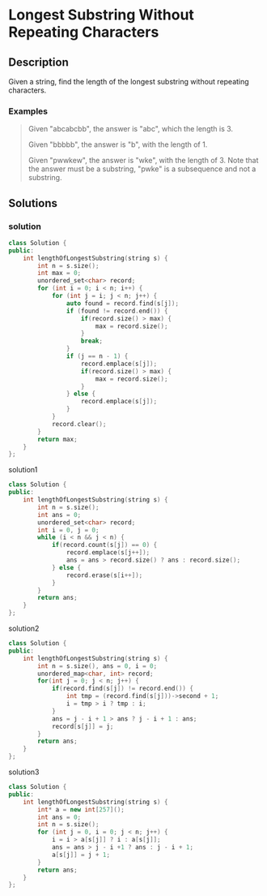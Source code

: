 # Longest Substring Without Repeating Characters
## Description
Given a string, find the length of the longest substring without repeating characters.
### Examples
>Given "abcabcbb", the answer is "abc", which the length is 3.
>
>Given "bbbbb", the answer is "b", with the length of 1.
>
>Given "pwwkew", the answer is "wke", with the length of 3. Note that the answer must be a substring, "pwke" is a subsequence and not a substring.
## Solutions 
### solution
```cpp
class Solution {
public:
    int lengthOfLongestSubstring(string s) {
        int n = s.size();
        int max = 0;
        unordered_set<char> record;
        for (int i = 0; i < n; i++) {
            for (int j = i; j < n; j++) {
                auto found = record.find(s[j]);
                if (found != record.end()) {
                    if(record.size() > max) {
                        max = record.size();
                    }
                    break;
                }
                if (j == n - 1) {
                    record.emplace(s[j]);
                    if(record.size() > max) {
                        max = record.size();
                    }
                } else {
                    record.emplace(s[j]);
                }
            }
            record.clear();
        }
        return max;
    }
};
```
solution1
```cpp
class Solution {
public:
    int lengthOfLongestSubstring(string s) {
        int n = s.size();
        int ans = 0;
        unordered_set<char> record;
        int i = 0, j = 0;
        while (i < n && j < n) {
            if(record.count(s[j]) == 0) {
                record.emplace(s[j++]);
                ans = ans > record.size() ? ans : record.size();
            } else {
                record.erase(s[i++]);
            }          
        }
        return ans;
    }
};
```
solution2
```cpp
class Solution {
public:
    int lengthOfLongestSubstring(string s) {
        int n = s.size(), ans = 0, i = 0;
        unordered_map<char, int> record;
        for(int j = 0; j < n; j++) {
            if(record.find(s[j]) != record.end()) {
                int tmp = (record.find(s[j]))->second + 1;
                i = tmp > i ? tmp : i;
            }
            ans = j - i + 1 > ans ? j - i + 1 : ans;
            record[s[j]] = j;
        }
        return ans;
    }
};
```
solution3
```cpp
class Solution {
public:
    int lengthOfLongestSubstring(string s) {
        int* a = new int[257]();
        int ans = 0;
        int n = s.size();
        for (int j = 0, i = 0; j < n; j++) {
            i = i > a[s[j]] ? i : a[s[j]];
            ans = ans > j - i +1 ? ans : j - i + 1;
            a[s[j]] = j + 1;
        }
        return ans;
    }
};
```